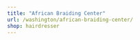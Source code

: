 ```yaml
---
title: "African Braiding Center"
url: /washington/african-braiding-center/
shop: hairdresser
---
```

